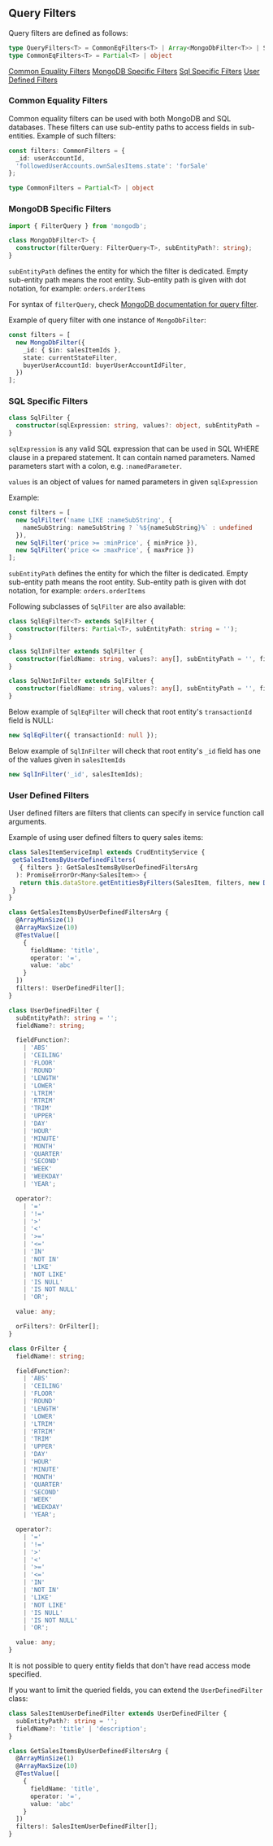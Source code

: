 ## Query Filters

Query filters are defined as follows:

```ts
type QueryFilters<T> = CommonEqFilters<T> | Array<MongoDbFilter<T>> | SqlFilter[] | UserDefinedFilter[]
type CommonEqFilters<T> = Partial<T> | object
```

[Common Equality Filters](#common-equality-filters)
[MongoDB Specific Filters](#mongodb-specific-filters)
[Sql Specific Filters](#sql-specific-filters)
[User Defined Filters](#user-defined-filters)

### <a name="common-equality-filters"></a> Common Equality Filters
Common equality filters can be used with both MongoDB and SQL databases.
These filters can use sub-entity paths to access fields in sub-entities.
Example of such filters:

```ts
const filters: CommonFilters = {
  _id: userAccountId,
  'followedUserAccounts.ownSalesItems.state': 'forSale'
};

type CommonFilters = Partial<T> | object
```

### <a name="mongodb-specific-filters"></a> MongoDB Specific Filters

```ts
import { FilterQuery } from 'mongodb';

class MongoDbFilter<T> {
  constructor(filterQuery: FilterQuery<T>, subEntityPath?: string);
}
```

`subEntityPath` defines the entity for which the filter is dedicated.
Empty sub-entity path means the root entity.
Sub-entity path is given with dot notation, for example: `orders.orderItems`

For syntax of `filterQuery`, check [MongoDB documentation for query filter](https://docs.mongodb.com/manual/tutorial/query-documents/).

Example of query filter with one instance of `MongoDbFilter`:

```ts
const filters = [
  new MongoDbFilter({ 
    _id: { $in: salesItemIds },
    state: currentStateFilter,
    buyerUserAccountId: buyerUserAccountIdFilter,
  })
];
```

### <a name="sql-specific-filters"></a> SQL Specific Filters

```ts
class SqlFilter {
  constructor(sqlExpression: string, values?: object, subEntityPath = '');
}
```

`sqlExpression` is any valid SQL expression that can be used in SQL WHERE clause in a prepared statement.
It can contain named parameters. Named parameters start with a colon, e.g. `:namedParameter`.

`values` is an object of values for named parameters in given `sqlExpression`

Example:

```ts
const filters = [
  new SqlFilter('name LIKE :nameSubString', {
    nameSubString: nameSubString ? `%${nameSubString}%` : undefined
  }),
  new SqlFilter('price >= :minPrice', { minPrice }),
  new SqlFilter('price <= :maxPrice', { maxPrice })
];
```

`subEntityPath` defines the entity for which the filter is dedicated.
Empty sub-entity path means the root entity.
Sub-entity path is given with dot notation, for example: `orders.orderItems`

Following subclasses of `SqlFilter` are also available:

```ts
class SqlEqFilter<T> extends SqlFilter {
  constructor(filters: Partial<T>, subEntityPath: string = '');
}

class SqlInFilter extends SqlFilter {
  constructor(fieldName: string, values?: any[], subEntityPath = '', fieldExpression?: string);
}

class SqlNotInFilter extends SqlFilter {
  constructor(fieldName: string, values?: any[], subEntityPath = '', fieldExpression?: string);
}
```

Below example of `SqlEqFilter` will check that root entity's `transactionId` field is NULL:

```ts
new SqlEqFilter({ transactionId: null });
```

Below example of `SqlInFilter` will check that root entity's `_id` field has one of the values given in `salesItemIds`

```ts
new SqlInFilter('_id', salesItemIds);
```

### <a name="user-defined-filters"></a> User Defined Filters

User defined filters are filters that clients can specify in service function call arguments.

Example of using user defined filters to query sales items:

```ts
class SalesItemServiceImpl extends CrudEntityService {
 getSalesItemsByUserDefinedFilters(
   { filters }: GetSalesItemsByUserDefinedFiltersArg
  ): PromiseErrorOr<Many<SalesItem>> {
   return this.dataStore.getEntitiesByFilters(SalesItem, filters, new DefaultPostQueryOperations(), false);
 }
}

class GetSalesItemsByUserDefinedFiltersArg {
  @ArrayMinSize(1)
  @ArrayMaxSize(10)
  @TestValue([
    {
      fieldName: 'title',
      operator: '=',
      value: 'abc'
    }
  ])
  filters!: UserDefinedFilter[];
}
```

```ts
class UserDefinedFilter {
  subEntityPath?: string = '';
  fieldName?: string;

  fieldFunction?:
    | 'ABS'
    | 'CEILING'
    | 'FLOOR'
    | 'ROUND'
    | 'LENGTH'
    | 'LOWER'
    | 'LTRIM'
    | 'RTRIM'
    | 'TRIM'
    | 'UPPER'
    | 'DAY'
    | 'HOUR'
    | 'MINUTE'
    | 'MONTH'
    | 'QUARTER'
    | 'SECOND'
    | 'WEEK'
    | 'WEEKDAY'
    | 'YEAR';

  operator?:
    | '='
    | '!='
    | '>'
    | '<'
    | '>='
    | '<='
    | 'IN'
    | 'NOT IN'
    | 'LIKE'
    | 'NOT LIKE'
    | 'IS NULL'
    | 'IS NOT NULL'
    | 'OR';

  value: any;

  orFilters?: OrFilter[];
}

class OrFilter {
  fieldName!: string;

  fieldFunction?:
    | 'ABS'
    | 'CEILING'
    | 'FLOOR'
    | 'ROUND'
    | 'LENGTH'
    | 'LOWER'
    | 'LTRIM'
    | 'RTRIM'
    | 'TRIM'
    | 'UPPER'
    | 'DAY'
    | 'HOUR'
    | 'MINUTE'
    | 'MONTH'
    | 'QUARTER'
    | 'SECOND'
    | 'WEEK'
    | 'WEEKDAY'
    | 'YEAR';

  operator?:
    | '='
    | '!='
    | '>'
    | '<'
    | '>='
    | '<='
    | 'IN'
    | 'NOT IN'
    | 'LIKE'
    | 'NOT LIKE'
    | 'IS NULL'
    | 'IS NOT NULL'
    | 'OR';

  value: any;
}
```
It is not possible to query entity fields that don't have read access mode specified.

If you want to limit the queried fields, you can extend the `UserDefinedFilter` class:

```ts
class SalesItemUserDefinedFilter extends UserDefinedFilter {
  subEntityPath?: string = '';
  fieldName?: 'title' | 'description';
}

class GetSalesItemsByUserDefinedFiltersArg {
  @ArrayMinSize(1)
  @ArrayMaxSize(10)
  @TestValue([
    {
      fieldName: 'title',
      operator: '=',
      value: 'abc'
    }
  ])
  filters!: SalesItemUserDefinedFilter[];
}
```
